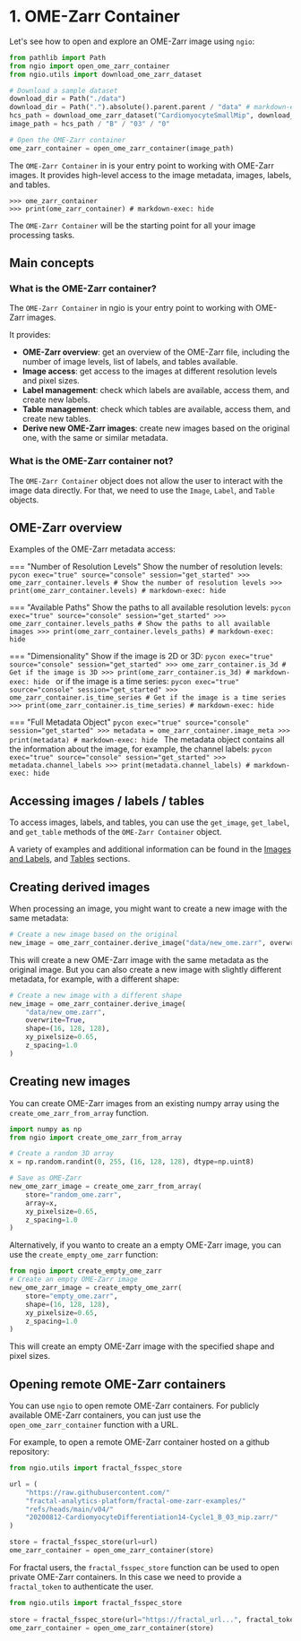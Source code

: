 # 1. OME-Zarr Container

Let's see how to open and explore an OME-Zarr image using `ngio`:

```python exec="true" source="material-block" session="get_started"
from pathlib import Path
from ngio import open_ome_zarr_container
from ngio.utils import download_ome_zarr_dataset

# Download a sample dataset
download_dir = Path("./data")
download_dir = Path(".").absolute().parent.parent / "data" # markdown-exec: hide
hcs_path = download_ome_zarr_dataset("CardiomyocyteSmallMip", download_dir=download_dir)
image_path = hcs_path / "B" / "03" / "0"

# Open the OME-Zarr container
ome_zarr_container = open_ome_zarr_container(image_path)
```

The `OME-Zarr Container` in is your entry point to working with OME-Zarr images. It provides high-level access to the image metadata, images, labels, and tables.

```pycon exec="true" source="console" session="get_started"
>>> ome_zarr_container
>>> print(ome_zarr_container) # markdown-exec: hide
```

The `OME-Zarr Container` will be the starting point for all your image processing tasks.

## Main concepts

### What is the OME-Zarr container?

The `OME-Zarr Container` in ngio is your entry point to working with OME-Zarr images.

It provides:

- **OME-Zarr overview**: get an overview of the OME-Zarr file, including the number of image levels, list of labels, and tables available.
- **Image access**: get access to the images at different resolution levels and pixel sizes.
- **Label management**: check which labels are available, access them, and create new labels.
- **Table management**: check which tables are available, access them, and create new tables.
- **Derive new OME-Zarr images**: create new images based on the original one, with the same or similar metadata.

### What is the OME-Zarr container not?

The `OME-Zarr Container` object does not allow the user to interact with the image data directly. For that, we need to use the `Image`, `Label`, and `Table` objects.

## OME-Zarr overview

Examples of the OME-Zarr metadata access:

=== "Number of Resolution Levels"
    Show the number of resolution levels:
    ```pycon exec="true" source="console" session="get_started"
    >>> ome_zarr_container.levels # Show the number of resolution levels
    >>> print(ome_zarr_container.levels) # markdown-exec: hide
    ```

=== "Available Paths"
    Show the paths to all available resolution levels:
    ```pycon exec="true" source="console" session="get_started"
    >>> ome_zarr_container.levels_paths # Show the paths to all available images
    >>> print(ome_zarr_container.levels_paths) # markdown-exec: hide
    ```

=== "Dimensionality"
    Show if the image is 2D or 3D:
    ```pycon exec="true" source="console" session="get_started"
    >>> ome_zarr_container.is_3d # Get if the image is 3D
    >>> print(ome_zarr_container.is_3d) # markdown-exec: hide
    ```
    or if the image is a time series:
    ```pycon exec="true" source="console" session="get_started"
    >>> ome_zarr_container.is_time_series # Get if the image is a time series
    >>> print(ome_zarr_container.is_time_series) # markdown-exec: hide
    ```

=== "Full Metadata Object"
    ```pycon exec="true" source="console" session="get_started"
    >>> metadata = ome_zarr_container.image_meta
    >>> print(metadata) # markdown-exec: hide
    ```
    The metadata object contains all the information about the image, for example, the channel labels:
    ```pycon exec="true" source="console" session="get_started"
    >>> metadata.channel_labels
    >>> print(metadata.channel_labels) # markdown-exec: hide
    ```

## Accessing images / labels / tables

To access images, labels, and tables, you can use the `get_image`, `get_label`, and `get_table` methods of the `OME-Zarr Container` object.

A variety of examples and additional information can be found in the [Images and Labels](./2_images.md), and [Tables](../3_tables.md) sections.

## Creating derived images

When processing an image, you might want to create a new image with the same metadata:

```python
# Create a new image based on the original
new_image = ome_zarr_container.derive_image("data/new_ome.zarr", overwrite=True)
```

This will create a new OME-Zarr image with the same metadata as the original image.
But you can also create a new image with slightly different metadata, for example, with a different shape:

```python
# Create a new image with a different shape
new_image = ome_zarr_container.derive_image(
    "data/new_ome.zarr", 
    overwrite=True, 
    shape=(16, 128, 128), 
    xy_pixelsize=0.65, 
    z_spacing=1.0
)
```

## Creating new images

You can create OME-Zarr images from an existing numpy array using the `create_ome_zarr_from_array` function.

```python
import numpy as np
from ngio import create_ome_zarr_from_array

# Create a random 3D array
x = np.random.randint(0, 255, (16, 128, 128), dtype=np.uint8)

# Save as OME-Zarr
new_ome_zarr_image = create_ome_zarr_from_array(
    store="random_ome.zarr", 
    array=x, 
    xy_pixelsize=0.65, 
    z_spacing=1.0
)
```

Alternatively, if you wanto to create an a empty OME-Zarr image, you can use the `create_empty_ome_zarr` function:

```python
from ngio import create_empty_ome_zarr
# Create an empty OME-Zarr image
new_ome_zarr_image = create_empty_ome_zarr(
    store="empty_ome.zarr", 
    shape=(16, 128, 128), 
    xy_pixelsize=0.65, 
    z_spacing=1.0
)
```

This will create an empty OME-Zarr image with the specified shape and pixel sizes.

## Opening remote OME-Zarr containers

You can use `ngio` to open remote OME-Zarr containers.
For publicly available OME-Zarr containers, you can just use the `open_ome_zarr_container` function with a URL.

For example, to open a remote OME-Zarr container hosted on a github repository:

```python
from ngio.utils import fractal_fsspec_store

url = (
    "https://raw.githubusercontent.com/"
    "fractal-analytics-platform/fractal-ome-zarr-examples/"
    "refs/heads/main/v04/"
    "20200812-CardiomyocyteDifferentiation14-Cycle1_B_03_mip.zarr/"
)

store = fractal_fsspec_store(url=url)
ome_zarr_container = open_ome_zarr_container(store)
```

For fractal users, the `fractal_fsspec_store` function can be used to open private OME-Zarr containers.
In this case we need to provide a `fractal_token` to authenticate the user.

```python
from ngio.utils import fractal_fsspec_store
 
store = fractal_fsspec_store(url="https://fractal_url...", fractal_token="**your_secret_token**")
ome_zarr_container = open_ome_zarr_container(store)
```
